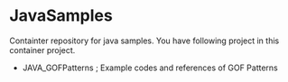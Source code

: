 # JavaSamples

Containter repository for java samples. You have following project in this container project.

* JAVA_GOFPatterns
 ; Example codes and references of GOF Patterns
